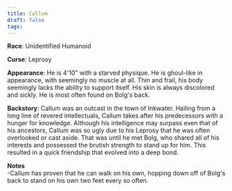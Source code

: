 ```yaml
---
title: Callum
draft: false
tags:
---
```

**Race**: Unidentified Humanoid

**Curse**: Leprosy

**Appearance**: He is 4'10" with a starved physique. He is ghoul-like in appearance, with seemingly no muscle at all. Thin and frail, his body seemingly lacks the ability to support itself. His skin is always discolored and sickly. He is most often found on Bolg's back.

**Backstory**: Callum was an outcast in the town of Inkwater. Hailing from a long line of revered intellectuals, Callum takes after his predecessors with a hunger for knowledge. Although his intelligence may surpass even that of his ancestors, Callum was so ugly due to his Leprosy that he was often overlooked or cast aside. That was until he met Bolg, who shared all of his interests and possessed the brutish strength to stand up for him. This resulted in a quick friendship that evolved into a deep bond.

**Notes**  
-Callum has proven that he can walk on his own, hopping down off of Bolg's back to stand on his own two feet every so often.